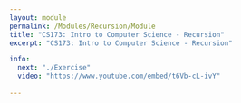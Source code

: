 ```yaml
---
layout: module
permalink: /Modules/Recursion/Module
title: "CS173: Intro to Computer Science - Recursion"
excerpt: "CS173: Intro to Computer Science - Recursion"

info:
  next: "./Exercise"
  video: "https://www.youtube.com/embed/t6Vb-cL-ivY"
  
---
```

